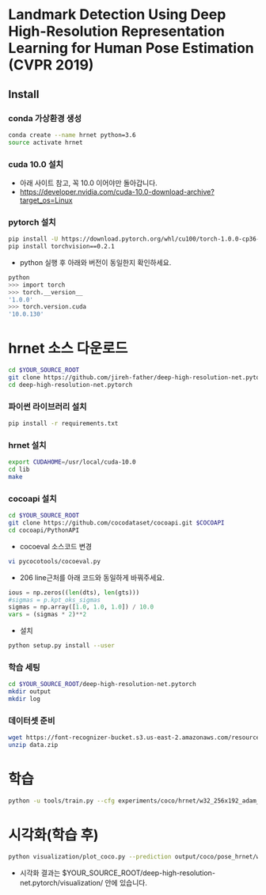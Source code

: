 # Landmark Detection Using Deep High-Resolution Representation Learning for Human Pose Estimation (CVPR 2019)

## Install
### conda 가상환경 생성
```bash
conda create --name hrnet python=3.6
source activate hrnet
```

### cuda 10.0 설치
- 아래 사이트 참고, 꼭 10.0 이어야만 돌아갑니다.
- https://developer.nvidia.com/cuda-10.0-download-archive?target_os=Linux

### pytorch 설치
```bash
pip install -U https://download.pytorch.org/whl/cu100/torch-1.0.0-cp36-cp36m-linux_x86_64.whl
pip install torchvision==0.2.1
```

- python 실행 후 아래와 버전이 동일한지 확인하세요.
```bash
python
>>> import torch
>>> torch.__version__
'1.0.0'
>>> torch.version.cuda
'10.0.130'
```

# hrnet 소스 다운로드
```bash
cd $YOUR_SOURCE_ROOT
git clone https://github.com/jireh-father/deep-high-resolution-net.pytorch.git
cd deep-high-resolution-net.pytorch
```

### 파이썬 라이브러리 설치
```bash
pip install -r requirements.txt
```

### hrnet 설치
```bash
export CUDAHOME=/usr/local/cuda-10.0
cd lib
make
```

### cocoapi 설치
```bash
cd $YOUR_SOURCE_ROOT
git clone https://github.com/cocodataset/cocoapi.git $COCOAPI
cd cocoapi/PythonAPI
```

- cocoeval 소스코드 변경
```bash
vi pycocotools/cocoeval.py
```
- 206 line근처를 아래 코드와 동일하게 바꿔주세요.
```python
ious = np.zeros((len(dts), len(gts)))
#sigmas = p.kpt_oks_sigmas
sigmas = np.array([1.0, 1.0, 1.0]) / 10.0
vars = (sigmas * 2)**2
```
- 설치
```bash
python setup.py install --user
```

### 학습 세팅
```bash
cd $YOUR_SOURCE_ROOT/deep-high-resolution-net.pytorch
mkdir output 
mkdir log
```

### 데이터셋 준비
```bash
wget https://font-recognizer-bucket.s3.us-east-2.amazonaws.com/resource/ai_for_pet/20201005/data.zip
unzip data.zip
```

# 학습
```bash
python -u tools/train.py --cfg experiments/coco/hrnet/w32_256x192_adam_lr1e-3.yaml
```

# 시각화(학습 후)
```bash
python visualization/plot_coco.py --prediction output/coco/pose_hrnet/w32_256x192_adam_lr1e-3/results/keypoints_val2017_results_0.json --save-path visualization/results
```
- 시각화 결과는 $YOUR_SOURCE_ROOT/deep-high-resolution-net.pytorch/visualization/ 안에 있습니다.

